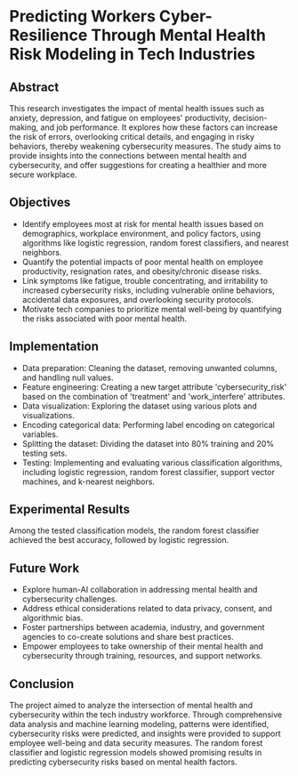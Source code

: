 # Predicting Workers Cyber-Resilience Through Mental Health Risk Modeling in Tech Industries

## Abstract
This research investigates the impact of mental health issues such as anxiety, depression, and fatigue on employees' productivity, decision-making, and job performance. It explores how these factors can increase the risk of errors, overlooking critical details, and engaging in risky behaviors, thereby weakening cybersecurity measures. The study aims to provide insights into the connections between mental health and cybersecurity, and offer suggestions for creating a healthier and more secure workplace.

## Objectives
- Identify employees most at risk for mental health issues based on demographics, workplace environment, and policy factors, using algorithms like logistic regression, random forest classifiers, and nearest neighbors.
- Quantify the potential impacts of poor mental health on employee productivity, resignation rates, and obesity/chronic disease risks.
- Link symptoms like fatigue, trouble concentrating, and irritability to increased cybersecurity risks, including vulnerable online behaviors, accidental data exposures, and overlooking security protocols.
- Motivate tech companies to prioritize mental well-being by quantifying the risks associated with poor mental health.

## Implementation
- Data preparation: Cleaning the dataset, removing unwanted columns, and handling null values.
- Feature engineering: Creating a new target attribute 'cybersecurity_risk' based on the combination of 'treatment' and 'work_interfere' attributes.
- Data visualization: Exploring the dataset using various plots and visualizations.
- Encoding categorical data: Performing label encoding on categorical variables.
- Splitting the dataset: Dividing the dataset into 80% training and 20% testing sets.
- Testing: Implementing and evaluating various classification algorithms, including logistic regression, random forest classifier, support vector machines, and k-nearest neighbors.

## Experimental Results
Among the tested classification models, the random forest classifier achieved the best accuracy, followed by logistic regression.

## Future Work
- Explore human-AI collaboration in addressing mental health and cybersecurity challenges.
- Address ethical considerations related to data privacy, consent, and algorithmic bias.
- Foster partnerships between academia, industry, and government agencies to co-create solutions and share best practices.
- Empower employees to take ownership of their mental health and cybersecurity through training, resources, and support networks.

## Conclusion
The project aimed to analyze the intersection of mental health and cybersecurity within the tech industry workforce. Through comprehensive data analysis and machine learning modeling, patterns were identified, cybersecurity risks were predicted, and insights were provided to support employee well-being and data security measures. The random forest classifier and logistic regression models showed promising results in predicting cybersecurity risks based on mental health factors.
